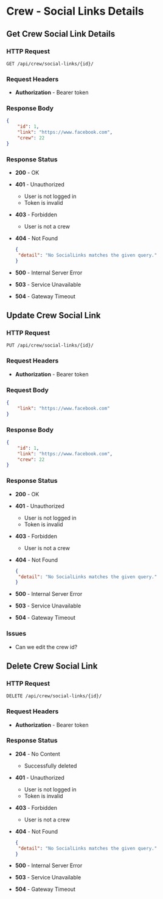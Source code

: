# Crew - Social Links Details

## Get Crew Social Link Details

### HTTP Request

```http
GET /api/crew/social-links/{id}/
```

### Request Headers

- **Authorization** - Bearer token

### Response Body

```json
{
    "id": 1,
    "link": "https://www.facebook.com",
    "crew": 22
}
```

### Response Status

- **200** - OK
- **401** - Unauthorized
  - User is not logged in
  - Token is invalid
- **403** - Forbidden
  - User is not a crew
- **404** - Not Found

    ```json
    {
     "detail": "No SocialLinks matches the given query."
    }
    ```

- **500** - Internal Server Error
- **503** - Service Unavailable
- **504** - Gateway Timeout

## Update Crew Social Link

### HTTP Request

```http
PUT /api/crew/social-links/{id}/
```

### Request Headers

- **Authorization** - Bearer token

### Request Body

```json
{
    "link": "https://www.facebook.com"
}
```

### Response Body

```json
{
    "id": 1,
    "link": "https://www.facebook.com",
    "crew": 22
}
```

### Response Status

- **200** - OK
- **401** - Unauthorized
  - User is not logged in
  - Token is invalid
- **403** - Forbidden
  - User is not a crew
- **404** - Not Found

    ```json
    {
     "detail": "No SocialLinks matches the given query."
    }
    ```

- **500** - Internal Server Error
- **503** - Service Unavailable
- **504** - Gateway Timeout

### Issues

- Can we edit the crew id?

## Delete Crew Social Link

### HTTP Request

```http
DELETE /api/crew/social-links/{id}/
```

### Request Headers

- **Authorization** - Bearer token

### Response Status

- **204** - No Content
  - Successfully deleted
- **401** - Unauthorized
  - User is not logged in
  - Token is invalid
- **403** - Forbidden
  - User is not a crew
- **404** - Not Found

    ```json
    {
     "detail": "No SocialLinks matches the given query."
    }
    ```

- **500** - Internal Server Error
- **503** - Service Unavailable
- **504** - Gateway Timeout
